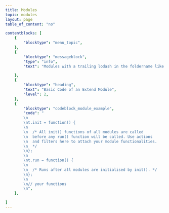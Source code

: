 ```yaml
---
title: Modules
topic: modules
layout: page
table_of_content: "no"

contentblocks: [
	{
		"blocktype": "menu_topic",
	},
	{
		"blocktype": "messageblock",
		"type": "info",
		"text": "Modules with a trailing lodash in the foldername like `_module_kickstart` are ignored.",

	},
	{
		"blocktype": "heading",
		"text": "Basic Code of an Extend Module",
		"level": 2,
	},
	{
		"blocktype": "codeblock_module_example",
		"code": "
		\n
		\nt.init = function() {
		\n
		\n	/* All init() functions of all modules are called
		\n	before any run() function will be called. Use actions
		\n	and filters here to attach your module functionalities.
		\n	*/
		\n};
		\n
		\nt.run = function() {
		\n
		\n	/* Runs after all modules are initialised by init(). */
		\n};
		\n
		\n// your functions
		\n",
	},

]
---
```

